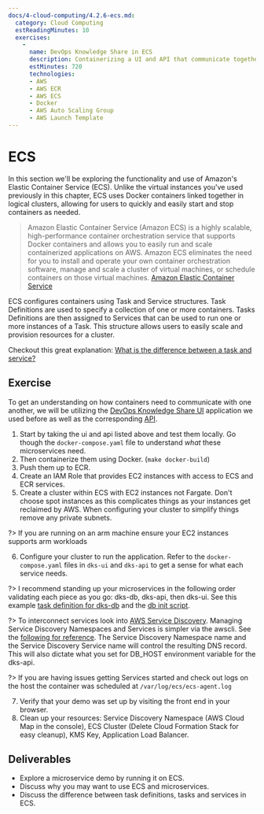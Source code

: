 ```yaml
---
docs/4-cloud-computing/4.2.6-ecs.md:
  category: Cloud Computing
  estReadingMinutes: 10
  exercises:
    -
      name: DevOps Knowledge Share in ECS
      description: Containerizing a UI and API that communicate together. Create an IAM role with ECS and ECR services. Push images to ECR. Create a cluster with ECS. Create a Launch Template and Auto Scaling Group to connect to this ECS cluster. Configure the ECS cluster to run your application.
      estMinutes: 720
      technologies:
      - AWS
      - AWS ECR
      - AWS ECS
      - Docker
      - AWS Auto Scaling Group
      - AWS Launch Template
---
```


# ECS

In this section we'll be exploring the functionality and use of Amazon's Elastic Container Service (ECS). Unlike the virtual instances you've used previously in this chapter, ECS uses Docker containers linked together in logical clusters, allowing for users to quickly and easily start and stop containers as needed.

> Amazon Elastic Container Service (Amazon ECS) is a highly scalable, high-performance container orchestration service that supports Docker containers and allows you to easily run and scale containerized applications on AWS. Amazon ECS eliminates the need for you to install and operate your own container orchestration software, manage and scale a cluster of virtual machines, or schedule containers on those virtual machines. [Amazon Elastic Container Service](https://aws.amazon.com/ecs/)

ECS configures containers using Task and Service structures. Task Definitions are used to specify a collection of one or more containers. Tasks Definitions are then assigned to Services that can be used to run one or more instances of a Task. This structure allows users to easily scale and provision resources for a cluster.

Checkout this great explanation: [What is the difference between a task and service?](https://stackoverflow.com/questions/42960678/aws-ecs-what-is-the-difference-between-a-task-and-a-service)

## Exercise

To get an understanding on how containers need to communicate with one another, we will be utilizing the [DevOps Knowledge Share UI](https://github.com/liatrio/dks-ui) application we used before as well as the corresponding [API](https://github.com/liatrio/dks-api).

1. Start by taking the ui and api listed above and test them locally. Go though the `docker-compose.yaml` file to understand _what_ these microservices need.
2. Then containerize them using Docker. (`make docker-build`)
3. Push them up to ECR.
4. Create an IAM Role that provides EC2 instances with access to ECS and ECR services.
5. Create a cluster within ECS with EC2 instances not Fargate. Don't choose spot instances as this complicates things as your instances get reclaimed by AWS. When configuring your cluster to simplify things remove any private subnets.

?> If you are running on an arm machine ensure your EC2 instances supports arm workloads

6. Configure your cluster to run the application. Refer to the `docker-compose.yaml` files in `dks-ui` and `dks-api` to get a sense for what each service needs.

?> I recommend standing up your microservices in the following order validating each piece as you go: dks-db, dks-api, then dks-ui. See this example [task definition for dks-db](https://github.com/liatrio/devops-bootcamp/blob/master/examples/ch4/aws/ecs/dks-db-task-definition.json) and the [db init script](https://github.com/liatrio/dks-api/blob/6ee4e6aa87b62e4387d613cbd442863b60d07657/db-resources/0_0_db.sh).

?> To interconnect services look into [AWS Service Discovery](https://docs.aws.amazon.com/AmazonECS/latest/developerguide/interconnecting-services.html). Managing Service Discovery Namespaces and Services is simpler via the awscli. See the [following for reference](https://docs.aws.amazon.com/AmazonECS/latest/developerguide/create-service-discovery.html#create-service-discovery-namespace). The Service Discovery Namespace name and the Service Discovery Service name will control the resulting DNS record. This will also dictate what you set for DB_HOST environment variable for the dks-api.

?> If you are having issues getting Services started and check out logs on the host the container was scheduled at `/var/log/ecs/ecs-agent.log`

7. Verify that your demo was set up by visiting the front end in your browser.
8. Clean up your resources: Service Discovery Namespace (AWS Cloud Map in the console), ECS Cluster (Delete Cloud Formation Stack for easy cleanup), KMS Key, Application Load Balancer.

## Deliverables

- Explore a microservice demo by running it on ECS.
- Discuss why you may want to use ECS and microservices.
- Discuss the difference between task definitions, tasks and services in ECS.
